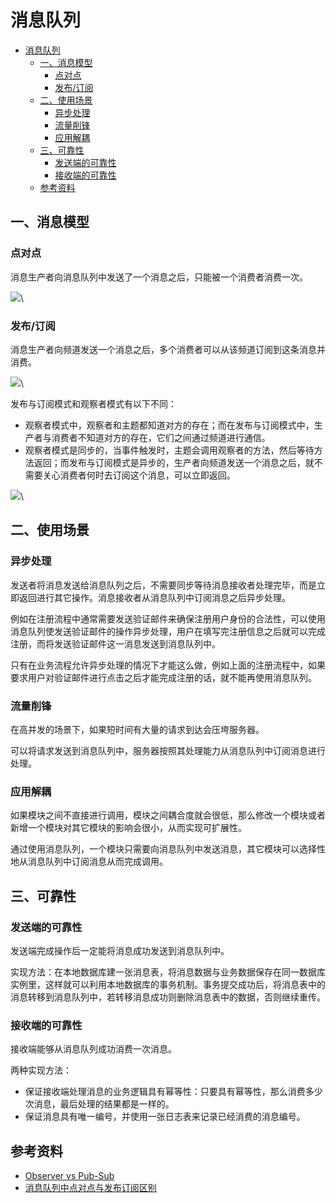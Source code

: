 # 消息队列

* [消息队列](消息队列.md#消息队列)
  * [一、消息模型](消息队列.md#一消息模型)
    * [点对点](消息队列.md#点对点)
    * [发布/订阅](消息队列.md#发布订阅)
  * [二、使用场景](消息队列.md#二使用场景)
    * [异步处理](消息队列.md#异步处理)
    * [流量削锋](消息队列.md#流量削锋)
    * [应用解耦](消息队列.md#应用解耦)
  * [三、可靠性](消息队列.md#三可靠性)
    * [发送端的可靠性](消息队列.md#发送端的可靠性)
    * [接收端的可靠性](消息队列.md#接收端的可靠性)
  * [参考资料](消息队列.md#参考资料)

## 一、消息模型

### 点对点

消息生产者向消息队列中发送了一个消息之后，只能被一个消费者消费一次。

![](https://cs-notes-1256109796.cos.ap-guangzhou.myqcloud.com/image-20191212011250613.png)\


### 发布/订阅

消息生产者向频道发送一个消息之后，多个消费者可以从该频道订阅到这条消息并消费。

![](https://cs-notes-1256109796.cos.ap-guangzhou.myqcloud.com/image-20191212011410374.png)\


发布与订阅模式和观察者模式有以下不同：

* 观察者模式中，观察者和主题都知道对方的存在；而在发布与订阅模式中，生产者与消费者不知道对方的存在，它们之间通过频道进行通信。
* 观察者模式是同步的，当事件触发时，主题会调用观察者的方法，然后等待方法返回；而发布与订阅模式是异步的，生产者向频道发送一个消息之后，就不需要关心消费者何时去订阅这个消息，可以立即返回。

![](https://cs-notes-1256109796.cos.ap-guangzhou.myqcloud.com/image-20191212011747967.png)\


## 二、使用场景

### 异步处理

发送者将消息发送给消息队列之后，不需要同步等待消息接收者处理完毕，而是立即返回进行其它操作。消息接收者从消息队列中订阅消息之后异步处理。

例如在注册流程中通常需要发送验证邮件来确保注册用户身份的合法性，可以使用消息队列使发送验证邮件的操作异步处理，用户在填写完注册信息之后就可以完成注册，而将发送验证邮件这一消息发送到消息队列中。

只有在业务流程允许异步处理的情况下才能这么做，例如上面的注册流程中，如果要求用户对验证邮件进行点击之后才能完成注册的话，就不能再使用消息队列。

### 流量削锋

在高并发的场景下，如果短时间有大量的请求到达会压垮服务器。

可以将请求发送到消息队列中，服务器按照其处理能力从消息队列中订阅消息进行处理。

### 应用解耦

如果模块之间不直接进行调用，模块之间耦合度就会很低，那么修改一个模块或者新增一个模块对其它模块的影响会很小，从而实现可扩展性。

通过使用消息队列，一个模块只需要向消息队列中发送消息，其它模块可以选择性地从消息队列中订阅消息从而完成调用。

## 三、可靠性

### 发送端的可靠性

发送端完成操作后一定能将消息成功发送到消息队列中。

实现方法：在本地数据库建一张消息表，将消息数据与业务数据保存在同一数据库实例里，这样就可以利用本地数据库的事务机制。事务提交成功后，将消息表中的消息转移到消息队列中，若转移消息成功则删除消息表中的数据，否则继续重传。

### 接收端的可靠性

接收端能够从消息队列成功消费一次消息。

两种实现方法：

* 保证接收端处理消息的业务逻辑具有幂等性：只要具有幂等性，那么消费多少次消息，最后处理的结果都是一样的。
* 保证消息具有唯一编号，并使用一张日志表来记录已经消费的消息编号。

## 参考资料

* [Observer vs Pub-Sub](http://developers-club.com/posts/270339/)
* [消息队列中点对点与发布订阅区别](https://blog.csdn.net/lizhitao/article/details/47723105)
